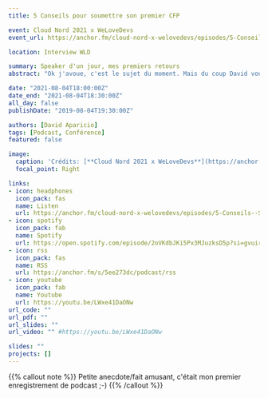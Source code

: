 ```yaml
---
title: 5 Conseils pour soumettre son premier CFP

event: Cloud Nord 2021 x WeLoveDevs
event_url: https://anchor.fm/cloud-nord-x-welovedevs/episodes/5-Conseils--Soumettre-son-premier-CFP-avec-David-Aparicio---OVHcloud-e15f7i4/a-a69dp1b

location: Interview WLD

summary: Speaker d'un jour, mes premiers retours
abstract: "Ok j'avoue, c'est le sujet du moment. Mais du coup David voulait vraiment en parler aussi. Il a été particulièrement inspiré par Estelle Landry et Julien Topçu qui ont partagé une conférence sur le sujet au Jug Summer Camp à La Rochelle (inscrivez-vous aussi). On part sur 5 conseils : Prendre la parole dans des Meetups et des petites conférences Rédiger, susciter l'envie dès le titre Combattre le syndrome de l'imposteur (avec un fil d'ariane, et des intéractions publiques) Travailler son Personnal Branding (quand on cherche David sur Twitter on découvre qu'il est certifié AWS Infinidash) Inspirez vos projets persos avec des conférences et inspirez vos conférences avec des projets persos Je laisse David vous raconter !"

date: "2021-08-04T18:00:00Z"
date_end: "2021-08-04T18:30:00Z"
all_day: false
publishDate: "2019-08-04T19:30:00Z"

authors: [David Aparicio]
tags: [Podcast, Conférence]
featured: false

image:
  caption: 'Crédits: [**Cloud Nord 2021 x WeLoveDevs**](https://anchor.fm/cloud-nord-x-welovedevs/episodes/5-Conseils--Soumettre-son-premier-CFP-avec-David-Aparicio---OVHcloud-e15f7i4/a-a69dp1b)'
  focal_point: Right

links:
- icon: headphones
  icon_pack: fas
  name: Listen
  url: https://anchor.fm/cloud-nord-x-welovedevs/episodes/5-Conseils--Soumettre-son-premier-CFP-avec-David-Aparicio---OVHcloud-e15f7i4/a-a69dp1b
- icon: spotify
  icon_pack: fab
  name: Spotify
  url: https://open.spotify.com/episode/2oVKdbJKi5Px3MJuzksD5p?si=gvuir7zlRqKNYnY7i0yzWw&dl_branch=1
- icon: rss
  icon_pack: fas
  name: RSS
  url: https://anchor.fm/s/5ee273dc/podcast/rss
- icon: youtube
  icon_pack: fab
  name: Youtube
  url: https://youtu.be/LWxe41DaONw
url_code: ""
url_pdf: ""
url_slides: ""
url_video: "" #https://youtu.be/LWxe41DaONw

slides: ""
projects: []
---
```


{{% callout note %}}
Petite anecdote/fait amusant, c'était mon premier enregistrement de podcast ;-)
{{% /callout %}}
